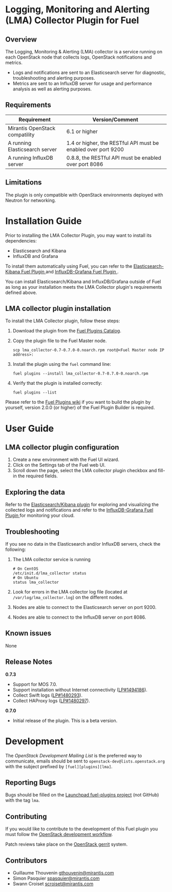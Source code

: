Logging, Monitoring and Alerting (LMA) Collector Plugin for Fuel
================================================================


Overview
--------

The Logging, Monitoring & Alerting (LMA) collector is a service running on each
OpenStack node that collects logs, OpenStack notifications and metrics.

* Logs and notifications are sent to an Elasticsearch server for diagnostic,
troubleshooting and alerting purposes.
* Metrics are sent to an InfluxDB server for usage and performance analysis as
well as alerting purposes.


Requirements
------------


| Requirement                    | Version/Comment                                               |
| ------------------------------ | ------------------------------------------------------------- |
| Mirantis OpenStack compatility | 6.1 or higher                                                 |
| A running Elasticsearch server | 1.4 or higher, the RESTful API must be enabled over port 9200 |
| A running InfluxDB server      | 0.8.8,  the RESTful API must be enabled over port 8086        |


Limitations
-----------

The plugin is only compatible with OpenStack environments deployed with Neutron
for networking.

Installation Guide
==================


Prior to installing the LMA Collector Plugin, you may want to install its
dependencies:

* Elasticsearch and Kibana
* InfluxDB and Grafana

To install them automatically using Fuel, you can refer to the
[Elasticsearch-Kibana Fuel Plugin
](https://github.com/stackforge/fuel-plugin-elasticsearch-kibana)
and [InfluxDB-Grafana Fuel Plugin
](https://github.com/stackforge/fuel-plugin-influxdb-grafana).

You can install Elasticsearch/Kibana and InfluxDB/Grafana outside of Fuel as
long as your installation meets the LMA Collector plugin's requirements defined
above.


**LMA collector plugin** installation
-------------------------------------

To install the LMA Collector plugin, follow these steps:

1. Download the plugin from the [Fuel Plugins
   Catalog](https://software.mirantis.com/download-mirantis-openstack-fuel-plug-ins/).
2. Copy the plugin file to the Fuel Master node.

    ```
    scp lma_collector-0.7-0.7.0-0.noarch.rpm root@<Fuel Master node IP address>:
    ```

3. Install the plugin using the `fuel` command line:

    ```
    fuel plugins --install lma_collector-0.7-0.7.0-0.noarch.rpm
    ```

4. Verify that the plugin is installed correctly:

    ```
    fuel plugins --list
    ```

Please refer to the [Fuel Plugins
wiki](https://wiki.openstack.org/wiki/Fuel/Plugins) if you want to build the
plugin by yourself, version 2.0.0 (or higher) of the Fuel Plugin Builder is
required.

User Guide
==========

**LMA collector plugin** configuration
--------------------------------------

1. Create a new environment with the Fuel UI wizard.
2. Click on the Settings tab of the Fuel web UI.
3. Scroll down the page, select the LMA collector plugin checkbox and
fill-in
the required fields.

Exploring the data
------------------

Refer to the [Elasticsearch/Kibana
plugin](https://github.com/stackforge/fuel-plugin-elasticsearch-kibana) for
exploring and visualizing the collected logs and notifications and refer to the
[InfluxDB-Grafana Fuel Plugin
](https://github.com/stackforge/fuel-plugin-influxdb-grafana) for monitoring
your cloud.

Troubleshooting
---------------

If you see no data in the Elasticsearch and/or InfluxDB  servers, check the
following:

1. The LMA collector service is running

    ```
    # On CentOS
    /etc/init.d/lma_collector status
    # On Ubuntu
    status lma_collector
    ```

2. Look for errors in the LMA collector log file (located at
   `/var/log/lma_collector.log`) on the different nodes.
3. Nodes are able to connect to the Elasticsearch server on port 9200.
4. Nodes are able to connect to the InfluxDB server on port 8086.


Known issues
------------

None

Release Notes
-------------

**0.7.3**

* Support for MOS 7.0.
* Support installation without Internet connectivity ([LP#1494186](https://bugs.launchpad.net/fuel-plugins/+bug/1494186)).
* Collect Swift logs ([LP#1480293](https://bugs.launchpad.net/fuel-plugins/+bug/1480293)).
* Collect HAProxy logs ([LP#1480297](https://bugs.launchpad.net/fuel-plugins/+bug/1480297)).

**0.7.0**

* Initial release of the plugin. This is a beta version.

Development
===========

The *OpenStack Development Mailing List* is the preferred way to communicate,
emails should be sent to `openstack-dev@lists.openstack.org` with the subject
prefixed by `[fuel][plugins][lma]`.

Reporting Bugs
--------------

Bugs should be filled on the [Launchpad fuel-plugins project](
https://bugs.launchpad.net/fuel-plugins) (not GitHub) with the tag `lma`.

Contributing
------------

If you would like to contribute to the development of this Fuel plugin you must
follow the [OpenStack development workflow](
http://docs.openstack.org/infra/manual/developers.html#development-workflow).

Patch reviews take place on the [OpenStack gerrit](
https://review.openstack.org/#/q/status:open+project:stackforge/fuel-plugin-lma-collector,n,z)
system.

Contributors
------------

* Guillaume Thouvenin <gthouvenin@mirantis.com>
* Simon Pasquier <spasquier@mirantis.com>
* Swann Croiset <scroiset@mirantis.com>
